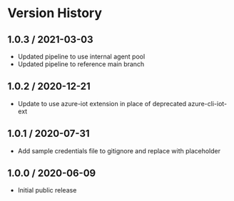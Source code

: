 # Version History

## 1.0.3 / 2021-03-03

- Updated pipeline to use internal agent pool
- Updated pipeline to reference main branch

## 1.0.2 / 2020-12-21

- Update to use azure-iot extension in place of deprecated azure-cli-iot-ext

## 1.0.1 / 2020-07-31

- Add sample credentials file to gitignore and replace with placeholder

## 1.0.0 / 2020-06-09

- Initial public release
